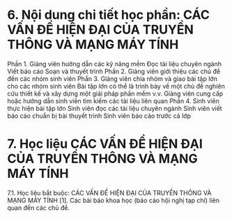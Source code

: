 # 6. Nội dung chi tiết học phần: CÁC VẤN ĐỀ HIỆN ĐẠI CỦA TRUYỀN THÔNG VÀ MẠNG MÁY TÍNH
Phần 1. Giảng viên hướng dẫn các kỹ năng mềm Đọc tài liệu chuyên ngành Viết báo cáo Soạn và thuyết trình
Phần 2. Giảng viên giới thiệu các chủ đề đến các nhóm sinh viên
Phần 3. Giảng viên chia nhóm và giao bài tập lớn cho các nhóm sinh
viên Bài tập lớn có thể là trình bày về một chủ đề nghiên cứu thiết kế và xây dựng một giải pháp phần mềm v.v. Giảng viên cung cấp hoặc hướng dẫn sinh viên tìm kiếm các tài liệu liên quan
Phần 4. Sinh viên thực hiện bài tập lớn Sinh viên đọc các tài liệu chuyên ngành Sinh viên viết báo cáo chuẩn bị bài thuyết trình Sinh viên báo cáo trước cả lớp
# 7. Học liệu CÁC VẤN ĐỀ HIỆN ĐẠI CỦA TRUYỀN THÔNG VÀ MẠNG MÁY TÍNH
7.1. Học liệu bắt buộc: CÁC VẤN ĐỀ HIỆN ĐẠI CỦA TRUYỀN THÔNG VÀ MẠNG MÁY TÍNH \[1\]. Các bài báo khoa học (báo cáo hội nghị tạp chí) liên quan đến
các chủ đề.
